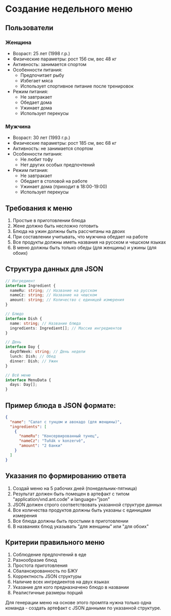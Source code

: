 # Создание недельного меню

## Пользователи

### Женщина
- Возраст: 25 лет (1998 г.р.)
- Физические параметры: рост 156 см, вес 48 кг
- Активность: занимается спортом
- Особенности питания:
    - Предпочитает рыбу
    - Избегает мяса
    - Использует спортивное питание после тренировок
- Режим питания:
    - Не завтракает
    - Обедает дома
    - Ужинает дома
    - Использует перекусы

### Мужчина
- Возраст: 30 лет (1993 г.р.)
- Физические параметры: рост 185 см, вес 68 кг
- Активность: не занимается спортом
- Особенности питания:
    - Не любит тофу
    - Нет других особых предпочтений
- Режим питания:
    - Не завтракает
    - Обедает в столовой на работе
    - Ужинает дома (приходит в 18:00-19:00)
    - Использует перекусы

## Требования к меню
1. Простые в приготовлении блюда
2. Жене должно быть несложно готовить
3. Блюда на ужин должны быть рассчитаны на двоих
4. При составлении учитывать, что мужчина обедает на работе
5. Все продукты должны иметь названия на русском и чешском языках
6. В меню должны быть только обеды (для женщины) и ужины (для обоих)

## Структура данных для JSON
```typescript
// Ингредиент
interface Ingredient {
  nameRu: string; // Название на русском
  nameCz: string; // Название на чешском
  amount: string; // Количество с единицей измерения
}

// Блюдо
interface Dish {
  name: string; // Название блюда
  ingredients: Ingredient[]; // Массив ингредиентов
}

// День
interface Day {
  dayOfWeek: string; // День недели
  lunch: Dish; // Обед
  dinner: Dish; // Ужин
}

// Всё меню
interface MenuData {
  days: Day[];
}
```

## Пример блюда в JSON формате:
```json
{
  "name": "Салат с тунцом и авокадо (для женщины)",
  "ingredients": [
    {
      "nameRu": "Консервированный тунец",
      "nameCz": "Tuňák v konzervě",
      "amount": "2 банки"
    }
  ]
}
```

## Указания по формированию ответа
1. Создай меню на 5 рабочих дней (понедельник-пятница)
2. Результат должен быть помещен в артефакт с типом "application/vnd.ant.code" и language="json"
3. JSON должен строго соответствовать указанной структуре данных
4. Все количества продуктов должны быть указаны с единицами измерения
5. Все блюда должны быть простыми в приготовлении
6. В названиях блюд указывать "для женщины" или "для обоих"

## Критерии правильного меню
1. Соблюдение предпочтений в еде
2. Разнообразие блюд
3. Простота приготовления
4. Сбалансированность по БЖУ
5. Корректность JSON структуры
6. Наличие всех ингредиентов на двух языках
7. Указание для кого предназначено блюдо в названии
8. Реалистичные размеры порций

Для генерации меню на основе этого промпта нужна только одна команда - создать артефакт с JSON данными по указанной структуре.
